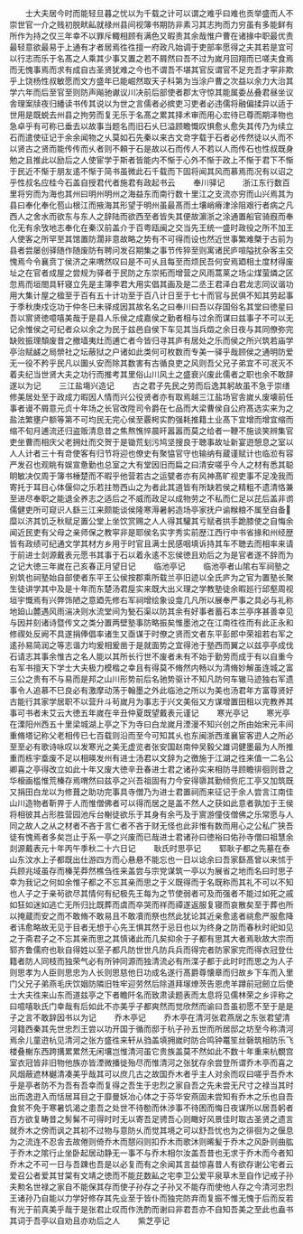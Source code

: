 <!-- { "loadSidebar": true } -->
　　士大夫居今时而能轻旦暮之忧以为千载之计可以谓之难乎曰难也贡举盛而人不崇世官一介之贱初脱畎畆就禄州县间视簿书期防非素习其志拘而力穷虽有多能鲜有所作为持之仅三年幸不以罪斥輙相顾有满色又暇责其余哉惟户曹在诸掾中职最优责最轻意欲最易于上通有才者居焉徃徃擅一府政凡始调于吏部率愿得之夫其若是宜可以行志而乐于名髙之人乘其少事又置之若不屑然曰吾不过为嵗月回翔而已嗟夫食焉而无愧事焉而求有成自古圣贤犹难之今也不谓吾不堪其官反谓官不足充吾才寜非欺乎上饶杨性叔敏愿而文方盛年已能崛然取天子科第为当涂户曹之次益以余力大治其学六年而后至官至则防声飚驰谳议川决前后部使者郡太守惊其能属委丛叠君昼坐议舎理案牍夜归繙读书传其说以为世之言儒者必摈吏习吏者必违儒将融偏揉异以适于世用是既蜕去州县之拘劳而复无乐于名髙之累其择术审而用心宏待已尊而期泽物也急卓乎有可称已垂去以故事当题名而旧石乆巳溢顾瞻慨叹惧愈乆愈失其传乃为续立石而遣使征记于余余闻物之乆莫如石先秦以来古文竒字载于石者必传然徒以乆而不以贤古之贤而能传传而乆者则不頼于石是故以石而传人不若以人而传石也性叔既身勉之且推此以励后之人使宦学于斯者皆能内不惭于心外不惭于政上不惭于君下不惭于民近不惭于朋友逺不惭于简书虽微此石千载而下固将闻其风而慕焉而况有以诏之乎性叔名应桂今石盖自授君代者施君有政起书云
　　奉川驿记
　　浙江东行数百里将穷而为海也其州曰明州明州之海益东而南行数十里江之支流亦穷而山兴焉其为县曰奉化奉化苞山根江而掖海其形望于明州虽最髙而土壤峭瘠津涂阻艰行者病之凡西人之舍水而欲东与东人之辞陆而欲西至者皆失其便故濵浙之涂通置船官骑廐而奉化无有余攷地志奉化在秦汉前盖介于百粤瓯闽之交当先王统一盛时政役之所不加王人使客之所罕至其馆置防濶非意故略之势有不可得而设也然近世事繁难槩于古前为县者尝屡创驿随作随废防有聘问发召期集之事节传猝至则寓诸民庐喧隘扰杂客主交愧焉今令襄贲丁侯济之来喟然叹曰是不可乆且每至而烦民吾何安焉廼相土度材得废址之在官者成屋之尝规为驿者于民防之东崇拓而增营之风雨蒿莱之场尘煤萤燐之区忽焉而垣閤具轩寝立先是主簿李君大用实倡其画及是二丞王君泽白君龙志同议谐功用大集计屋之楹至于百有五十计功至于百八计日至于七十而官与民俱不知其劳起事于季秋庚戍讫功于仲冬巳未驿成因其故名名之曰奉川曰吾以存国俗名其堂曰徳星曰吾以賔贤徳噫嘻美哉于是县人乐侯之成嘉侯之勤者相与过余而谋曰兹事子不可以无记余惟侯之可纪者众以余之为民于兹邑自侯下车见其当兵燬之余日夜与其同僚弥完缺败振理頽废昔之撤墙夷灶而逋亡者今皆归寻其庐有居处之乐而侯之所兴筑若庙学亭治赋鹾之局禜社之坛蔽狱之户诸如此类何可枚数而专美一驿乎哉顾侯之通明防爱无一役不矜乎民凡以圗乆安而除其数害有古循良吏之风则吾父兄子弟宜不可冺灭不着夫纪当世贤大夫之功行而推考其里俗山川风土之盛衰兴废此儒者之职也余不敢辞遂以为记
　　三江盐塲兴造记
　　古之君子先民之劳而后逸其躬故虽不急于崇缮修美居处至于政成力暇因人情而兴公役贤者亦有取焉越三江盐场官舎嵗乆废壊前任事者谩不屑意元贞十年场之长官改陞司令爵在七品而大梁曹侯自公府髙选实来为之盐法繁壅户额等第不可均民无完心侯至覈枵实酌强耗推籍土业髙下宜增而增宜缩而缩不旬月逋流还归盗贩清息昔之焦熬憔悴晨旰嚣嚣而莫之给者一鞭不施谈笑辨集官吏坐曹而相庆父老拥灶而交贺于是锄荒刬污鸠坚搜良于聴事故址新宴逰憩息之室以人人计者三十有竒使客有归节将迎也僚史有聚恊官守也输纳有蔵谨赋计也临涖有容严发召也观眺有娱宣惫勤也总室之大有堂因旧而扁之曰清安嗟乎今人之材有悉其聪眀敏决仅周于簿书棰楚而不暇乎他营若古之运甓者亦有风神髙旷视吏事不足凂我而寄托于耳目心体偃仰之乐若拄笏西山之为者此其道皆有所缺若侯之精粗不遗清恪兼至进尽奉职之能退全养志之适后之不威而政足以成物劳之不私而仁足以芘后盖非谫儒健吏所可窥识人繇三江来颇能谈侯隆寒溽暑躬造场亭家抚户谕糇粮不属至自备糜以济其饥乏秋赋足置公堂上坐饮赏赐之人人得其驩其亏赋者拱手跪膝使之自悔余闻近民吏有父母之亲师保之教寜非是耶侯名实字秀实前歴江西行中书省掾和州经歴皆有政绩可纪通文学其材方乡用于时官且满士民感咽填诉持其车不聴去而相率来请于前进士剡源戴表元愿书其事于石以着永逺不忘侯徳且劝后之为是官者遂不辞而为之记大徳三年嵗在己亥春正月望日记
　　临池亭记
　　临池亭者山隂右军祠塾之别筑也祠塾始自部使者东平王公侯按郡乘所载兰亭旧迹以全氏庐为之官为置塾长聚生徒讲学其中及是十年而东楚汤君垕实来既大出义理之学教塾徒余暇廵行邱壑周视垣宇慨焉有兴弊饰陋之意廼先修右军祠增绘象设龛几凡所以展奉严事之具必与礼称地廹山麓遇风雨湍决则水流堂间为甃石渠以防其余有好事者蓄石本兰亭序甚善幸见与因并刻诸诗暨传文之类分置两壁塾事防略振矣惟墨池之在江南徃徃而有此正永和修禊处反阙不具遂捐俸倡率诸生又亟谋于时僚之贤而文者东平彭郎中荣祖若右军之逺孙易简润之等志谐力均爰相爰凿于是就面势之宜得池于塾西而翼之以兹亭亭成伐石请志其事余惟古之名人能以其所长行世不废者未有不始于勤劳而成于有以自重今右军书擅天下学士大夫极力模楷之幸且有得莫不脩然内畅以为清脩妙解虽连城之富三公之贵有不与易而是邦之山川形势前后名驰势驱计不知凡防何车辙马迹独右军遗事令人追慕不巳良必有激摩动荡于翰墨之外此临池之所以为美也汤君年方富尊贤好古能行其家学居职不以营升斗茍嵗月为事志于兴文美俗又方谋增置田租以完教养其事可书者未艾云大徳五年嵗在辛丑仲夏既望戴表元谨记
　　寒光亭记
　　寒光亭在溧阳州西五十里梁城湖上亭之下为寺曰白龙嵗月湮漫不知兴创之所由始宋元丰间重脩塔记称父老相传已七百载则沿而至今可知其乆也东闽浙西淮襄宦客逰人之所必至至必有歌诗咏叹以发寒光之美无虚览者张安国赵南仲吴毅父雄词健墨最为人所推重而栋宇埀废不足以相暎发州有进士汤君以文辞为之徼施于江湖之徃来值一二名公卿喜之亭得改立如此十年又废大徳辛丑春进士君之诸孙实来相防寻顾瞻徘徊则昔之华榱画槛惟荒榛存焉喟然曰兹亭之兴吾祖固有力今安得隳其勤倾赀庀工亭又加筑既又捐田白龙以为修葺之助功完事具寺僧乃为进士君置祠而来征记于余人尝言江南佳山川造物者靳畀于人而惟僧佛者可以得而居之是盖不然人之获如此意者孰加于王侯将相彼其占形胜营园池斥台榭徒欲乐于其身有余丐及于賔游僮伎僧佛之乐常愿与人同之故人之从之材者不吝于言仁者不吝于财无怪也此非惟有数而用心之公私广狭吾徒有愧焉者多矣岂止于系一亭之兴废而已哉进士君诸孙曰徳裕曰佑孙寺僧曰祖慧余剡源戴表元十年丙午季秋二十六日记
　　耿氏时思亭记
　　郓耿子都之先墓在泰山东汶水上子都既出仕游四方而心悬悬不能忘也一日以谂余曰吾家繇髙曾以来怵于兵顾兆域虽存而榛芜莽然樵刍徃来盖尝与宗党谋筑一亭以为展省之地而名曰时思子幸为我记之何如余惟子都之不忘其亲而思之于义既得而于名既称而其礼不可以不知也人子之于亲茍欲尽其情何有纪极先王每为之节使弱者可及而强者不能过如死之戚如狂如迷如逃亡无所归比既葬而虞而卒哭而祥而禫遂返服复寝而哀散矣至于葬也所以掩蔵而安之而不敢脩不敢易且不敢凟而祭也然此犹论其近亲愈逺者祧愈严服愈降者讳愈略故无见于目者无想于心先王惧其然于忌日也以为终身之防而春秋时祀如见之于斋君子之不忘其亲而思之其慎诸此而几矣抑余于子都有思其大者焉耿故大宗而郓齐鲁儒府也耿自得姓以至子都凡防世世凡防兵兵而得完者防家家完而得衣冠登仕籍者防人同枝而独荣气必有所钟同源而独清流必有所渫子都于此时时而思之为人子则思孝为人臣则思忠为人长则思慈他日功成名遂行髙爵尊懐章而归故乡下车而入里门父兄子弟燕毛庆饮姻防隣旧牲牢迎劳然后除道拜塜燎茨告恩虎羊蹲前冠劒立后使士大夫徃来山东而道兹亭之下者瞻阡名而致肃读题表而太息将见儒林荣之乡评称之曰噫嘻耿氏门幸哉有后如此不亦美乎子都爽然而觉欣然而谕曰吾虽初愿不至于是是子之言不敢辞因书以为记
　　乔木亭记
　　乔木亭在清河张君燕居之东张君望清河籍西秦其先世忠烈王尝以功开国于循而邸于杭子孙五世而所居邸之坊至今称清河焉余儿童逰杭见清河之张方盛徃来轩从驺盖填拥嵗时防合鸣钟鼍笙丝磬筑相防乐飞楼叠榭东西跨搆累累然无闲壤岂惟清河虽它贵族盖莫不然如此不数十年重来杭覩宫室衣冠皆非旧物他族亦皆湮微播徙殆尽而惟清河之张犹存余尝登所谓乔木亭而喜之风烟蔽遮林樾清凑美乎哉其可以庶几古之故国乔木者乎主人对余而叹曰嗟乎吾乔木乎是亭者防不为吾有吾幸而复得之吾生于忠烈之家自吾之先未尝无尺寸之禄当其时出而逸逰入而恬居耳目之于靡曼妖冶心体之于芬华安燕固未尝知有乔木之乐也自吾食贫不免于寒暑饥渴之患吾之处世不待勌而休渉事不待困而悔日夜谋所以居吾躬者百方欲复畴昔之髣髴不可得时时无以寄吾足骋吾心则瞰好风景佳时取古圣贤之遗言就乔木之傍而讽之其初不过物与意防乆而觉其境之可以舒吾忧也为之徘徊为之偃息为之流连不忍舎去故倦则倚乔木而憇闷则扣乔木而歌沐则晞髪于乔木之风卧则曲肱于乔木之隂行止坐卧起居动静无一事不与乔木相尔汝盖吾昔也无求于乔木而今者知乔木之不可一日与吾踈也吾是以必复而有之余闻其言益惊喜昔人有欲存谢公宅者云爱召公者爱其甘棠有文靖之徳而不能芘数畆之宅李卫公爱平泉草木至自作记戒子孙夫勲名世禄之家自不能保其存而使子孙存之子孙又不能存而使他人存之今清河忠烈王诸孙乃自能以力学好修存其先业至于皆仆而独完防弃而复振不惟无愧于后而反若有光于前真美乎哉于是张君止叹而作洗酌而谢曰非君吾亦不自知吾美之至此也盍书其词于吾亭以自劝且亦劝后之人
　　紫芝亭记
